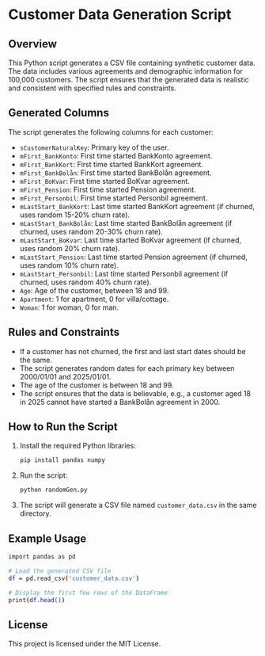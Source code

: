# Customer Data Generation Script

## Overview

This Python script generates a CSV file containing synthetic customer data. The data includes various agreements and demographic information for 100,000 customers. The script ensures that the generated data is realistic and consistent with specified rules and constraints.

## Generated Columns

The script generates the following columns for each customer:

- `sCustomerNaturalKey`: Primary key of the user.
- `mFirst_BankKonto`: First time started BankKonto agreement.
- `mFirst_BankKort`: First time started BankKort agreement.
- `mFirst_BankBolån`: First time started BankBolån agreement.
- `mFirst_BoKvar`: First time started BoKvar agreement.
- `mFirst_Pension`: First time started Pension agreement.
- `mFirst_Personbil`: First time started Personbil agreement.
- `mLastStart_BankKort`: Last time started BankKort agreement (if churned, uses random 15-20% churn rate).
- `mLastStart_BankBolån`: Last time started BankBolån agreement (if churned, uses random 20-30% churn rate).
- `mLastStart_BoKvar`: Last time started BoKvar agreement (if churned, uses random 20% churn rate).
- `mLastStart_Pension`: Last time started Pension agreement (if churned, uses random 10% churn rate).
- `mLastStart_Personbil`: Last time started Personbil agreement (if churned, uses random 40% churn rate).
- `Age`: Age of the customer, between 18 and 99.
- `Apartment`: 1 for apartment, 0 for villa/cottage.
- `Woman`: 1 for woman, 0 for man.

## Rules and Constraints

- If a customer has not churned, the first and last start dates should be the same.
- The script generates random dates for each primary key between 2000/01/01 and 2025/01/01.
- The age of the customer is between 18 and 99.
- The script ensures that the data is believable, e.g., a customer aged 18 in 2025 cannot have started a BankBolån agreement in 2000.

## How to Run the Script

1. Install the required Python libraries:
   ```bash
   pip install pandas numpy
   ```
   
2. Run the script:
   ```bash
   python randomGen.py
   ```
3. The script will generate a CSV file named `customer_data.csv` in the same directory.

## Example Usage

```bash
import pandas as pd

# Load the generated CSV file
df = pd.read_csv('customer_data.csv')

# Display the first few rows of the DataFrame
print(df.head())
```

## License
This project is licensed under the MIT License.
